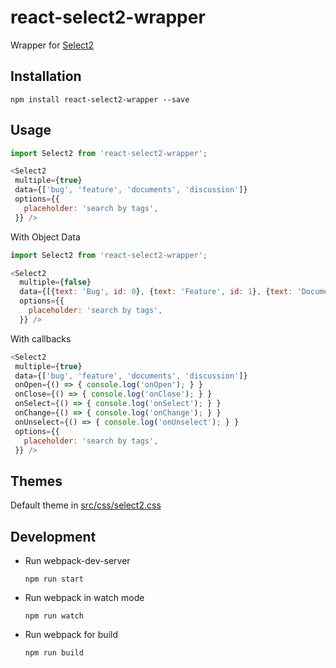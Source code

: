 # react-select2-wrapper

Wrapper for [Select2](https://select2.github.io/)

## Installation

```
npm install react-select2-wrapper --save
```

## Usage

```js
import Select2 from 'react-select2-wrapper';

<Select2
 multiple={true}
 data={['bug', 'feature', 'documents', 'discussion']}
 options={{
   placeholder: 'search by tags',
 }} />
```

With Object Data
```js
import Select2 from 'react-select2-wrapper';

<Select2
  multiple={false}
  data={[{text: 'Bug', id: 0}, {text: 'Feature', id: 1}, {text: 'Documents', id: 2}, {text: 'Discussion', id: 'UUID'}]}
  options={{
    placeholder: 'search by tags',
  }} />
```

With callbacks

```js
<Select2
 multiple={true}
 data={['bug', 'feature', 'documents', 'discussion']}
 onOpen={() => { console.log('onOpen'); } }
 onClose={() => { console.log('onClose'); } }
 onSelect={() => { console.log('onSelect'); } }
 onChange={() => { console.log('onChange'); } }
 onUnselect={() => { console.log('onUnselect'); } }
 options={{
   placeholder: 'search by tags',
 }} />
```

## Themes

Default theme in [src/css/select2.css](src/css/select2.css)

## Development

- Run webpack-dev-server
  ```
  npm run start
  ```

- Run webpack in watch mode
  ```
  npm run watch
  ```

- Run webpack for build
  ```
  npm run build
  ```
